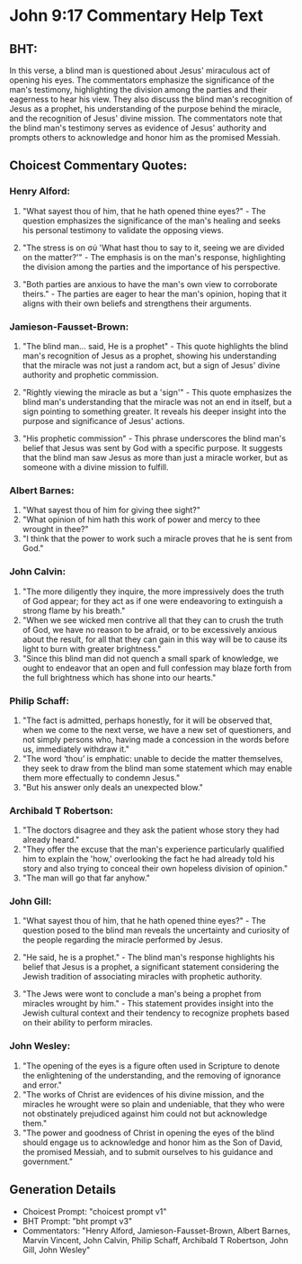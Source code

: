 # John 9:17 Commentary Help Text

## BHT:
In this verse, a blind man is questioned about Jesus' miraculous act of opening his eyes. The commentators emphasize the significance of the man's testimony, highlighting the division among the parties and their eagerness to hear his view. They also discuss the blind man's recognition of Jesus as a prophet, his understanding of the purpose behind the miracle, and the recognition of Jesus' divine mission. The commentators note that the blind man's testimony serves as evidence of Jesus' authority and prompts others to acknowledge and honor him as the promised Messiah.

## Choicest Commentary Quotes:
### Henry Alford:
1. "What sayest thou of him, that he hath opened thine eyes?" - The question emphasizes the significance of the man's healing and seeks his personal testimony to validate the opposing views.

2. "The stress is on σύ 'What hast thou to say to it, seeing we are divided on the matter?'" - The emphasis is on the man's response, highlighting the division among the parties and the importance of his perspective.

3. "Both parties are anxious to have the man's own view to corroborate theirs." - The parties are eager to hear the man's opinion, hoping that it aligns with their own beliefs and strengthens their arguments.

### Jamieson-Fausset-Brown:
1. "The blind man... said, He is a prophet" - This quote highlights the blind man's recognition of Jesus as a prophet, showing his understanding that the miracle was not just a random act, but a sign of Jesus' divine authority and prophetic commission.

2. "Rightly viewing the miracle as but a 'sign'" - This quote emphasizes the blind man's understanding that the miracle was not an end in itself, but a sign pointing to something greater. It reveals his deeper insight into the purpose and significance of Jesus' actions.

3. "His prophetic commission" - This phrase underscores the blind man's belief that Jesus was sent by God with a specific purpose. It suggests that the blind man saw Jesus as more than just a miracle worker, but as someone with a divine mission to fulfill.

### Albert Barnes:
1. "What sayest thou of him for giving thee sight?"
2. "What opinion of him hath this work of power and mercy to thee wrought in thee?"
3. "I think that the power to work such a miracle proves that he is sent from God."

### John Calvin:
1. "The more diligently they inquire, the more impressively does the truth of God appear; for they act as if one were endeavoring to extinguish a strong flame by his breath."
2. "When we see wicked men contrive all that they can to crush the truth of God, we have no reason to be afraid, or to be excessively anxious about the result, for all that they can gain in this way will be to cause its light to burn with greater brightness."
3. "Since this blind man did not quench a small spark of knowledge, we ought to endeavor that an open and full confession may blaze forth from the full brightness which has shone into our hearts."

### Philip Schaff:
1. "The fact is admitted, perhaps honestly, for it will be observed that, when we come to the next verse, we have a new set of questioners, and not simply persons who, having made a concession in the words before us, immediately withdraw it."
2. "The word ‘thou’ is emphatic: unable to decide the matter themselves, they seek to draw from the blind man some statement which may enable them more effectually to condemn Jesus."
3. "But his answer only deals an unexpected blow."

### Archibald T Robertson:
1. "The doctors disagree and they ask the patient whose story they had already heard."
2. "They offer the excuse that the man's experience particularly qualified him to explain the 'how,' overlooking the fact he had already told his story and also trying to conceal their own hopeless division of opinion."
3. "The man will go that far anyhow."

### John Gill:
1. "What sayest thou of him, that he hath opened thine eyes?" - The question posed to the blind man reveals the uncertainty and curiosity of the people regarding the miracle performed by Jesus.

2. "He said, he is a prophet." - The blind man's response highlights his belief that Jesus is a prophet, a significant statement considering the Jewish tradition of associating miracles with prophetic authority.

3. "The Jews were wont to conclude a man's being a prophet from miracles wrought by him." - This statement provides insight into the Jewish cultural context and their tendency to recognize prophets based on their ability to perform miracles.

### John Wesley:
1. "The opening of the eyes is a figure often used in Scripture to denote the enlightening of the understanding, and the removing of ignorance and error."
2. "The works of Christ are evidences of his divine mission, and the miracles he wrought were so plain and undeniable, that they who were not obstinately prejudiced against him could not but acknowledge them."
3. "The power and goodness of Christ in opening the eyes of the blind should engage us to acknowledge and honor him as the Son of David, the promised Messiah, and to submit ourselves to his guidance and government."


## Generation Details
- Choicest Prompt: "choicest prompt v1"
- BHT Prompt: "bht prompt v3"
- Commentators: "Henry Alford, Jamieson-Fausset-Brown, Albert Barnes, Marvin Vincent, John Calvin, Philip Schaff, Archibald T Robertson, John Gill, John Wesley"
